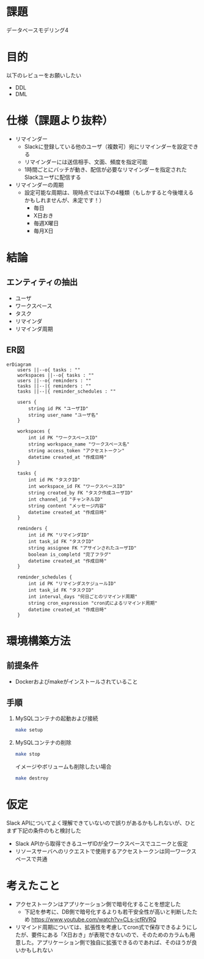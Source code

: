 # 課題
データベースモデリング4

# 目的
以下のレビューをお願いしたい
- DDL
- DML

# 仕様（課題より抜粋）
- リマインダー
    - Slackに登録している他のユーザ（複数可）宛にリマインダーを設定できる
    - リマインダーには送信相手、文面、頻度を指定可能
    - 1時間ごとにバッチが動き、配信が必要なリマインダーを指定されたSlackユーザに配信する
- リマインダーの周期
    - 設定可能な周期は、現時点では以下の4種類（もしかすると今後増えるかもしれませんが、未定です！）
        - 毎日
        - X日おき
        - 毎週X曜日
        - 毎月X日

# 結論
## エンティティの抽出
- ユーザ
- ワークスペース
- タスク
- リマインダ
- リマインダ周期

## ER図
```mermaid
erDiagram
    users ||--o{ tasks : ""
    workspaces ||--o{ tasks : ""
    users ||--o{ reminders : ""
    tasks ||--|{ reminders : ""
    tasks ||--|{ reminder_schedules : ""

    users {
        string id PK "ユーザID"
        string user_name "ユーザ名"
    }

    workspaces {
        int id PK "ワークスペースID"
        string workspace_name "ワークスペース名"
        string access_token "アクセストークン"
        datetime created_at "作成日時"
    }

    tasks {
        int id PK "タスクID"
        int workspace_id FK "ワークスペースID"
        string created_by FK "タスク作成ユーザID"
        int channel_id "チャンネルID"
        string content "メッセージ内容"
        datetime created_at "作成日時"
    }

    reminders {
        int id PK "リマインダID"
        int task_id FK "タスクID"
        string assignee FK "アサインされたユーザID"
        boolean is_completd "完了フラグ"
        datetime created_at "作成日時"
    }

    reminder_schedules {
        int id PK "リマインダスケジュールID"
        int task_id FK "タスクID"
        int interval_days "何日ごとのリマインド周期"
        string cron_expression "cron式によるリマインド周期"
        datetime created_at "作成日時"
    }
```

# 環境構築方法
## 前提条件
- Dockerおよびmakeがインストールされていること

## 手順
1. MySQLコンテナの起動および接続
    ```sh
    make setup
    ```
2. MySQLコンテナの削除
    ```sh
    make stop
    ```
    イメージやボリュームも削除したい場合
    ```sh
    make destroy
    ```

# 仮定
Slack APIについてよく理解できていないので誤りがあるかもしれないが、ひとまず下記の条件のもと検討した
- Slack APIから取得できるユーザIDが全ワークスペースでユニークと仮定
- リソースサーバへのリクエストで使用するアクセストークンは同一ワークスペースで共通

# 考えたこと
- アクセストークンはアプリケーション側で暗号化することを想定した
    - 下記を参考に、DB側で暗号化するよりも若干安全性が高いと判断したため
        https://www.youtube.com/watch?v=CLs-jcfRVRQ
- リマインド周期については、拡張性を考慮してcron式で保存できるようにしたが、要件にある「X日おき」が表現できないので、そのためのカラムも用意した。アプリケーション側で独自に拡張できるのであれば、そのほうが良いかもしれない
